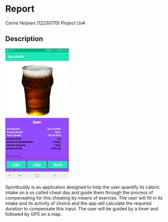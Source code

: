 # Report
*Corné Heijnen (12230170)*
*Project UvA*

## Description
<img src="https://github.com/corne12345/Sportbuddy/blob/master/doc/final/Screenshot_20190130-143841_SportBuddy.jpg" alt="drawing" width="200"/>

Sportbuddy is an application designed to help the user quantify its caloric intake on a so called cheat day and guide them through the process of compensating for this cheating by means of exercise. The user will fill in its intake and its activity of choice and the app will calculate the required duration to compensate this input. The user will be guided by a timer and followed by GPS on a map.
